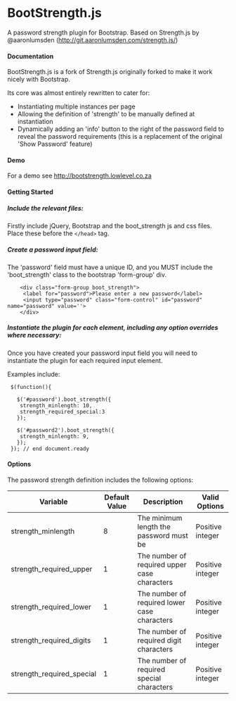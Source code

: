 BootStrength.js
===========

A password strength plugin for Bootstrap. Based on Strength.js by @aaronlumsden (http://git.aaronlumsden.com/strength.js/)

#### Documentation

BootStrength.js is a fork of Strength.js originally forked to make it work nicely with Bootstrap. 

Its core was almost entirely rewritten to cater for:
* Instantiating multiple instances per page
* Allowing the definition of 'strength' to be manually defined at instantiation
* Dynamically adding an 'info' button to the right of the password field to reveal the password requirements (this is a replacement of the original 'Show Password' feature)

#### Demo
For a demo see http://bootstrength.lowlevel.co.za


#### Getting Started

##### Include the relevant files:

Firstly include jQuery, Bootstrap and the boot_strength js and css files. Place these before the `</head>` tag.

  <link rel="stylesheet" href="https://maxcdn.bootstrapcdn.com/bootstrap/3.3.5/css/bootstrap.min.css" integrity="sha512-dTfge/zgoMYpP7QbHy4gWMEGsbsdZeCXz7irItjcC3sPUFtf0kuFbDz/ixG7ArTxmDjLXDmezHubeNikyKGVyQ==" crossorigin="anonymous">
  <link rel="stylesheet" href="https://maxcdn.bootstrapcdn.com/font-awesome/4.4.0/css/font-awesome.min.css">
  <link rel="stylesheet" href="css/boot_strength.css" type="text/css">

  <script src="https://code.jquery.com/jquery-2.1.4.min.js" type="text/javascript"></script>
  <script src="https://maxcdn.bootstrapcdn.com/bootstrap/3.3.5/js/bootstrap.min.js" integrity="sha512-K1qjQ+NcF2TYO/eI3M6v8EiNYZfA95pQumfvcVrTHtwQVDG+aHRqLi/ETn2uB+1JqwYqVG3LIvdm9lj6imS/pQ==" crossorigin="anonymous"></script>
  <script src="js/boot_strength.js" type="text/javascript"></script>
					

##### Create a password input field:

The 'password' field must have a unique ID, and you MUST include the 'boot_strength' class to the bootstrap 'form-group' div.
```
    <div class="form-group boot_strength">
     <label for="password">Please enter a new password</label>
     <input type="password" class="form-control" id="password" name="password" value=''>
    </div>
```

##### Instantiate the plugin for each element, including any option overrides where necessary:

Once you have created your password input field you will need to instantiate the plugin for each required input element.

Examples include:

```
 $(function(){

   $('#password').boot_strength({
    strength_minlength: 10,
    strength_required_special:3
   });

   $('#password2').boot_strength({
    strength_minlength: 9,
   });
 }); // end document.ready
```


#### Options

The password strength definition includes the following options:

<table>
	<thead>
		<tr>
			<th>Variable</th>
			<th>Default Value</th>
			<th>Description</th>
			<th>Valid Options</th>
		</tr>
	</thead>
	<tbody>
		<tr>
			<td>strength_minlength</td>
			<td>8</td>
			<td>The minimum length the password must be</td>
			<td>Positive integer</td>
		</tr>
		<tr>
                        <td>strength_required_upper</td>
                        <td>1</td>
                        <td>The number of required upper case characters</td>
                        <td>Positive integer</td>
                </tr>
		<tr>
                        <td>strength_required_lower</td>
                        <td>1</td>
                        <td>The number of required lower case characters</td>
                        <td>Positive integer</td>
                </tr>
		<tr>
                        <td>strength_required_digits</td>
                        <td>1</td>
                        <td>The number of required digit characters</td>
                        <td>Positive integer</td>
                </tr>
		<tr>
                        <td>strength_required_special</td>
                        <td>1</td>
                        <td>The number of required special characters</td>
                        <td>Positive integer</td>
                </tr>
	</tbody>
</table>
